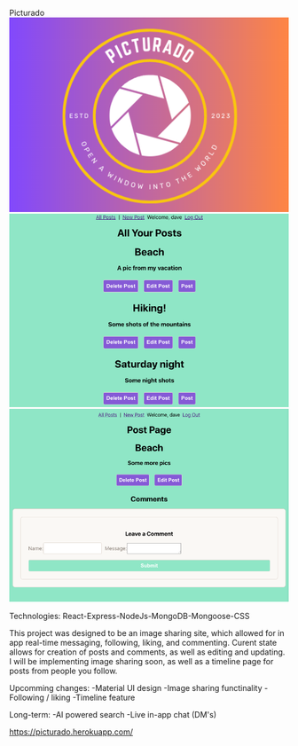 Picturado
![](2023-04-17-14-12-23.png)
![](2023-04-17-14-00-08.png)
![](2023-04-17-13-59-39.png)

Technologies:
React-Express-NodeJs-MongoDB-Mongoose-CSS

This project was designed to be an image sharing site, which allowed for in app  real-time messaging, following, liking, and commenting. Curent state allows for creation of posts and comments, as well as editing and updating. I will be implementing image sharing soon, as well as a timeline page for posts from people you follow.

Upcomming changes:
-Material UI design
-Image sharing functinality
-Following / liking
-Timeline feature

Long-term:
-AI powered search
-Live in-app chat (DM's)

https://picturado.herokuapp.com/
